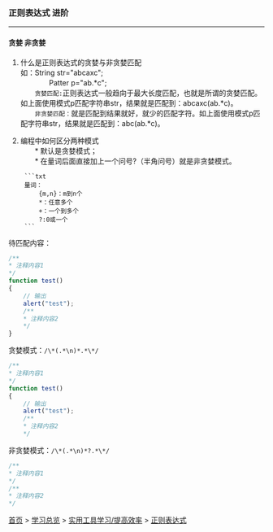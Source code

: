 ### 正则表达式 进阶
---

#### 贪婪 非贪婪
1. 什么是正则表达式的贪婪与非贪婪匹配  
    如：String str="abcaxc";  
　　　　Patter p="ab.*c";  
　　`贪婪匹配:`正则表达式一般趋向于最大长度匹配，也就是所谓的贪婪匹配。如上面使用模式p匹配字符串str，结果就是匹配到：abcaxc(ab.*c)。  
　　`非贪婪匹配：`就是匹配到结果就好，就少的匹配字符。如上面使用模式p匹配字符串str，结果就是匹配到：abc(ab.*c)。  
2. 编程中如何区分两种模式  
　　* 默认是贪婪模式；  
　　* 在量词后面直接加上一个问号?（半角问号）就是非贪婪模式。  


        ```txt
        量词：
            {m,n}：m到n个
            *：任意多个
            +：一个到多个
            ?:0或一个
        ```  

待匹配内容：
```javascript
/**
* 注释内容1
*/
function test()
{
    // 输出
    alert("test");
    /**
    * 注释内容2
    */
}
```
贪婪模式：`/\*(.*\n)*.*\*/`
```javascript
/**
* 注释内容1
*/
function test()
{
    // 输出
    alert("test");
    /**
    * 注释内容2
    */
```
非贪婪模式：`/\*(.*\n)*?.*\*/`
```javascript
/**
* 注释内容1
*/
/**
* 注释内容2
*/
``` 


[首页](../../../README.md) > [学习总览](../../../introduction/studyCatalogList.md) > [实用工具学习/提高效率](../PromoteEfficiency.md) > [正则表达式](regularExpression.md)